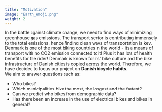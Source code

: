 ```yaml
---
title: "Motivation"
image: "Earth_emoji.png"
weight: 2
---
```


In the battle against climate change, we need to find ways of minimizing greenhouse gas emissions. The transport sector is contributing immensely to the total emissions, hence finding clean ways of transportation is key. Denmark is one of the most biking countries in the world - its a means of transport with no CO2 emission connected to it! Plus it has lots of health benefits for the rider! Denmark is known for its' bike culture and the bike infrastructure of Danish cities is copied across the world. Therefore, we have decided to focus our project on **Danish bicycle habits**. <br/>
We aim to answer questions such as:
- Who bikes?
- Which municipalities bike the most, the longest and the fastest?
- Can we predict who bikes from demographic data?
- Has there been an increase in the use of electrical bikes and bikes in general?
